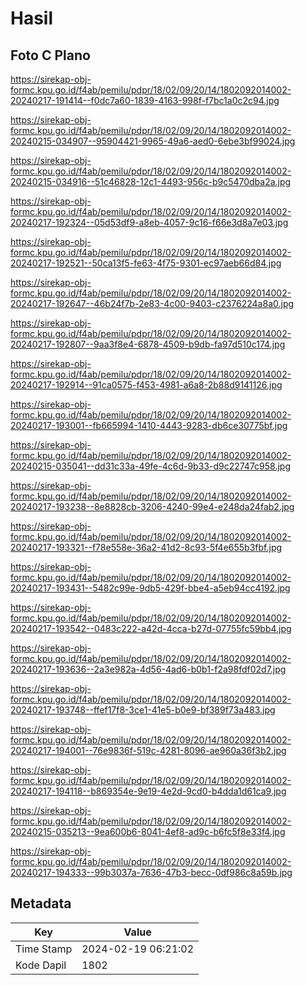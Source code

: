 # Hasil

## Foto C Plano

https://sirekap-obj-formc.kpu.go.id/f4ab/pemilu/pdpr/18/02/09/20/14/1802092014002-20240217-191414--f0dc7a60-1839-4163-998f-f7bc1a0c2c94.jpg

https://sirekap-obj-formc.kpu.go.id/f4ab/pemilu/pdpr/18/02/09/20/14/1802092014002-20240215-034907--95904421-9965-49a6-aed0-6ebe3bf99024.jpg

https://sirekap-obj-formc.kpu.go.id/f4ab/pemilu/pdpr/18/02/09/20/14/1802092014002-20240215-034916--51c46828-12c1-4493-956c-b9c5470dba2a.jpg

https://sirekap-obj-formc.kpu.go.id/f4ab/pemilu/pdpr/18/02/09/20/14/1802092014002-20240217-192324--05d53df9-a8eb-4057-9c16-f66e3d8a7e03.jpg

https://sirekap-obj-formc.kpu.go.id/f4ab/pemilu/pdpr/18/02/09/20/14/1802092014002-20240217-192521--50ca13f5-fe63-4f75-9301-ec97aeb66d84.jpg

https://sirekap-obj-formc.kpu.go.id/f4ab/pemilu/pdpr/18/02/09/20/14/1802092014002-20240217-192647--46b24f7b-2e83-4c00-9403-c2376224a8a0.jpg

https://sirekap-obj-formc.kpu.go.id/f4ab/pemilu/pdpr/18/02/09/20/14/1802092014002-20240217-192807--9aa3f8e4-6878-4509-b9db-fa97d510c174.jpg

https://sirekap-obj-formc.kpu.go.id/f4ab/pemilu/pdpr/18/02/09/20/14/1802092014002-20240217-192914--91ca0575-f453-4981-a6a8-2b88d9141126.jpg

https://sirekap-obj-formc.kpu.go.id/f4ab/pemilu/pdpr/18/02/09/20/14/1802092014002-20240217-193001--fb665994-1410-4443-9283-db6ce30775bf.jpg

https://sirekap-obj-formc.kpu.go.id/f4ab/pemilu/pdpr/18/02/09/20/14/1802092014002-20240215-035041--dd31c33a-49fe-4c6d-9b33-d9c22747c958.jpg

https://sirekap-obj-formc.kpu.go.id/f4ab/pemilu/pdpr/18/02/09/20/14/1802092014002-20240217-193238--8e8828cb-3206-4240-99e4-e248da24fab2.jpg

https://sirekap-obj-formc.kpu.go.id/f4ab/pemilu/pdpr/18/02/09/20/14/1802092014002-20240217-193321--f78e558e-36a2-41d2-8c93-5f4e655b3fbf.jpg

https://sirekap-obj-formc.kpu.go.id/f4ab/pemilu/pdpr/18/02/09/20/14/1802092014002-20240217-193431--5482c99e-9db5-429f-bbe4-a5eb94cc4192.jpg

https://sirekap-obj-formc.kpu.go.id/f4ab/pemilu/pdpr/18/02/09/20/14/1802092014002-20240217-193542--0483c222-a42d-4cca-b27d-07755fc59bb4.jpg

https://sirekap-obj-formc.kpu.go.id/f4ab/pemilu/pdpr/18/02/09/20/14/1802092014002-20240217-193636--2a3e982a-4d56-4ad6-b0b1-f2a98fdf02d7.jpg

https://sirekap-obj-formc.kpu.go.id/f4ab/pemilu/pdpr/18/02/09/20/14/1802092014002-20240217-193748--ffef17f8-3ce1-41e5-b0e9-bf389f73a483.jpg

https://sirekap-obj-formc.kpu.go.id/f4ab/pemilu/pdpr/18/02/09/20/14/1802092014002-20240217-194001--76e9836f-519c-4281-8096-ae960a36f3b2.jpg

https://sirekap-obj-formc.kpu.go.id/f4ab/pemilu/pdpr/18/02/09/20/14/1802092014002-20240217-194118--b869354e-9e19-4e2d-9cd0-b4dda1d61ca9.jpg

https://sirekap-obj-formc.kpu.go.id/f4ab/pemilu/pdpr/18/02/09/20/14/1802092014002-20240215-035213--9ea600b6-8041-4ef8-ad9c-b6fc5f8e33f4.jpg

https://sirekap-obj-formc.kpu.go.id/f4ab/pemilu/pdpr/18/02/09/20/14/1802092014002-20240217-194333--99b3037a-7636-47b3-becc-0df986c8a59b.jpg


## Metadata

| Key        | Value               |
| ---------- | ------------------- |
| Time Stamp | 2024-02-19 06:21:02 |
| Kode Dapil | 1802                |



